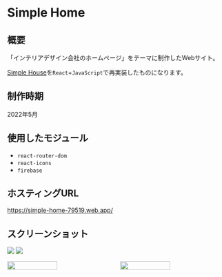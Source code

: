 # Simple Home
## 概要
「インテリアデザイン会社のホームページ」をテーマに制作したWebサイト。

[Simple House](https://github.com/Yu357/SimpleHouse)を`React`+`JavaScript`で再実装したものになります。

## 制作時期
2022年5月

## 使用したモジュール
- `react-router-dom`
- `react-icons`
- `firebase`

## ホスティングURL
https://simple-home-79519.web.app/

## スクリーンショット
![](https://i.imgur.com/vkBORUn.jpg)
![](https://i.imgur.com/Qy3Ay64.jpg)

<div style="display: flex; justify-content: space-between;">
  <img style="display: block; width: 48%;" src="https://i.imgur.com/id5gqJV.jpg"/>
  <img style="display: block; width: 48%;" src="https://i.imgur.com/jnPvGhl.jpg"/>
</div>
